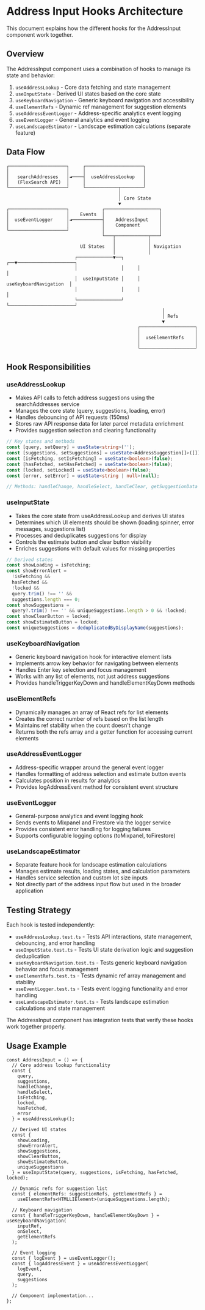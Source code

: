 # Address Input Hooks Architecture

This document explains how the different hooks for the AddressInput component work together.

## Overview

The AddressInput component uses a combination of hooks to manage its state and behavior:

1. `useAddressLookup` - Core data fetching and state management
2. `useInputState` - Derived UI states based on the core state
3. `useKeyboardNavigation` - Generic keyboard navigation and accessibility
4. `useElementRefs` - Dynamic ref management for suggestion elements
5. `useAddressEventLogger` - Address-specific analytics event logging
6. `useEventLogger` - General analytics and event logging
7. `useLandscapeEstimator` - Landscape estimation calculations (separate feature)

## Data Flow

```
┌─────────────────────┐     ┌─────────────────────┐
│                     │     │                     │
│   searchAddresses   │◄────┤  useAddressLookup   │
│   (FlexSearch API)  │     │                     │
└─────────────────────┘     └────────────┬────────┘
                                         │
                                         │ Core State
                                         ▼
┌─────────────────────┐            ┌────────────────────┐
│                     │    Events  │                    │
│  useEventLogger     │◄───────────┤    AddressInput    │
│                     │            │    Component       │
└─────────────────────┘            │                    │
                                   └───┬────────────┬───┘
                                       │            │
                           UI States   │            │ Navigation
                                       │            │
                         ┌─────────────▼──┐     ┌──▼─────────────────────┐
                         │                │     │                        │
                         │  useInputState │     │ useKeyboardNavigation  │
                         │                │     │                        │
                         └────────────────┘     └────────────────────────┘
                                                         │
                                                         │ Refs
                                                         ▼
                                                ┌────────────────────┐
                                                │                    │
                                                │  useElementRefs    │
                                                │                    │
                                                └────────────────────┘
```

## Hook Responsibilities

### useAddressLookup

- Makes API calls to fetch address suggestions using the searchAddresses service
- Manages the core state (query, suggestions, loading, error)
- Handles debouncing of API requests (150ms)
- Stores raw API response data for later parcel metadata enrichment
- Provides suggestion selection and clearing functionality

```typescript
// Key states and methods
const [query, setQuery] = useState<string>('');
const [suggestions, setSuggestions] = useState<AddressSuggestion[]>([]);
const [isFetching, setIsFetching] = useState<boolean>(false);
const [hasFetched, setHasFetched] = useState<boolean>(false);
const [locked, setLocked] = useState<boolean>(false);
const [error, setError] = useState<string | null>(null);

// Methods: handleChange, handleSelect, handleClear, getSuggestionData
```

### useInputState

- Takes the core state from useAddressLookup and derives UI states
- Determines which UI elements should be shown (loading spinner, error messages, suggestions list)
- Processes and deduplicates suggestions for display
- Controls the estimate button and clear button visibility
- Enriches suggestions with default values for missing properties

```typescript
// Derived states
const showLoading = isFetching;
const showErrorAlert =
  !isFetching &&
  hasFetched &&
  !locked &&
  query.trim() !== '' &&
  suggestions.length === 0;
const showSuggestions =
  query?.trim() !== '' && uniqueSuggestions.length > 0 && !locked;
const showClearButton = locked;
const showEstimateButton = locked;
const uniqueSuggestions = deduplicatedByDisplayName(suggestions);
```

### useKeyboardNavigation

- Generic keyboard navigation hook for interactive element lists
- Implements arrow key behavior for navigating between elements
- Handles Enter key selection and focus management
- Works with any list of elements, not just address suggestions
- Provides handleTriggerKeyDown and handleElementKeyDown methods

### useElementRefs

- Dynamically manages an array of React refs for list elements
- Creates the correct number of refs based on the list length
- Maintains ref stability when the count doesn't change
- Returns both the refs array and a getter function for accessing current elements

### useAddressEventLogger

- Address-specific wrapper around the general event logger
- Handles formatting of address selection and estimate button events
- Calculates position in results for analytics
- Provides logAddressEvent method for consistent event structure

### useEventLogger

- General-purpose analytics and event logging hook
- Sends events to Mixpanel and Firestore via the logger service
- Provides consistent error handling for logging failures
- Supports configurable logging options (toMixpanel, toFirestore)

### useLandscapeEstimator

- Separate feature hook for landscape estimation calculations
- Manages estimate results, loading states, and calculation parameters
- Handles service selection and custom lot size inputs
- Not directly part of the address input flow but used in the broader application

## Testing Strategy

Each hook is tested independently:

- `useAddressLookup.test.ts` - Tests API interactions, state management, debouncing, and error handling
- `useInputState.test.ts` - Tests UI state derivation logic and suggestion deduplication
- `useKeyboardNavigation.test.ts` - Tests generic keyboard navigation behavior and focus management
- `useElementRefs.test.ts` - Tests dynamic ref array management and stability
- `useEventLogger.test.ts` - Tests event logging functionality and error handling
- `useLandscapeEstimator.test.ts` - Tests landscape estimation calculations and state management

The AddressInput component has integration tests that verify these hooks work together properly.

## Usage Example

```tsx
const AddressInput = () => {
  // Core address lookup functionality
  const {
    query,
    suggestions,
    handleChange,
    handleSelect,
    isFetching,
    locked,
    hasFetched,
    error
  } = useAddressLookup();

  // Derived UI states
  const {
    showLoading,
    showErrorAlert,
    showSuggestions,
    showClearButton,
    showEstimateButton,
    uniqueSuggestions
  } = useInputState(query, suggestions, isFetching, hasFetched, locked);

  // Dynamic refs for suggestion list
  const { elementRefs: suggestionRefs, getElementRefs } =
    useElementRefs<HTMLLIElement>(uniqueSuggestions.length);

  // Keyboard navigation
  const { handleTriggerKeyDown, handleElementKeyDown } = useKeyboardNavigation(
    inputRef,
    onSelect,
    getElementRefs
  );

  // Event logging
  const { logEvent } = useEventLogger();
  const { logAddressEvent } = useAddressEventLogger(
    logEvent,
    query,
    suggestions
  );

  // Component implementation...
};
```
